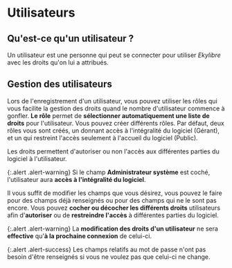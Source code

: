 # Utilisateurs 

## Qu'est-ce qu'un utilisateur ? 
Un utilisateur est une personne qui peut se connecter pour utiliser _Ekylibre_ avec les droits qu'on lui a attribués.

## Gestion des utilisateurs 
Lors de l'enregistrement d'un utilisateur, vous pouvez utiliser les rôles qui vous facilite la gestion des droits quand le nombre d'utilisateur commence à gonfler.
**Le rôle** permet de **sélectionner automatiquement une liste de droits** pour l'utilisateur. Vous pouvez créer différents rôles.
Par défaut, deux rôles vous sont créés, un donnant accès à l'intégralité du logiciel (Gérant), et un qui restreint l'accès seulement à l'accueil du logiciel (Public).

Les droits permettent d'autoriser ou non l'accès aux différentes parties du logiciel à l'utilisateur.

{:.alert .alert-warning}
Si le champ **Administrateur système** est coché, l'utilisateur aura **accès à l'intégralité du logiciel**.

Il vous suffit de modifier les champs que vous désirez, vous pouvez le faire pour des champs déjà renseignés ou pour des champs qui ne le sont pas encore.
Vous pouvez **cocher ou décocher les différents droits** utilisateurs afin d'**autoriser** ou de **restreindre l'accès** à différentes parties du logiciel.

{:.alert .alert-warning}
La **modification des droits d'un utilisateur** ne sera **effective** qu'**à la prochaine connexion** de celui-ci.

{:.alert .alert-success}
Les champs relatifs au mot de passe n'ont pas besoin d'être renseignés si vous ne voulez pas que celui-ci ne change.
